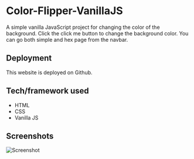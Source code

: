 # Color-Flipper-VanillaJS
A simple vanilla JavaScript project for changing the color of the background. Click the click me button to change the background color. You can go both simple and hex page from the navbar.

## Deployment
This website is deployed on Github.

## Tech/framework used 
 - HTML
 - CSS
 - Vanilla JS

## Screenshots

![Screenshot](https://i.ibb.co/DRgbLB1/Color-Flipper.png)

